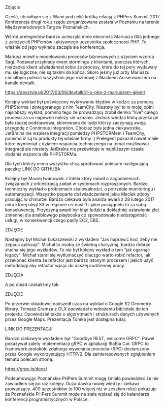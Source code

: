 

Zdjęcie

Cześć, chciałbym się z Wami podzielić krótką relacją z PHPers Summit 2017.
Konferencja drugi rok z rzędu zorganizowana została w Poznaniu na terenie Międzynarodowych Targów Poznańskich.

Wśród prelegentów bardzo ucieszyła mnie obecność Mariusza Gila jednego z założycieli PHPersów i aktywnego
uczestnika społeczności PHP. To właśnie od jego wykładu zaczęła sie konferencja.

Mariusz mówił o modelowaniu procesów biznesowych z użyciem wzorca Sagi. Podawał przykłady
event stormingu z klientami, podczas których, nierzadko klient uświadamiał sobie że procesy,
które do tej pory wydawały mu się logiczne, nie są takimi do końca.
Skoro jeśmy już przy Mariuszu chciałbym polecić wszystkim jego rozmowę z Maćkiem Aniserowiczem na kanale devtalk.

https://devstyle.pl/2017/03/06/devtalk51-o-php-z-mariuszem-gilem/

Kolejny wykład był poświęcony wykrywaniu błędów w kodzie za pomocą PHPStorma i zintegoranego z nim TeamCity.
Niestety był to w mojej opini najsłabszy wykład, pomimo tego że prowadzący zrobił demko "live" całego procesu
za co napewno należy sie uznanie. Jednak wiedza którą przekazał była raczej podstawowa, skierowana do ludzi którzy
zaczynają swoją przygodę z Continous Integration.
Chociaż była jedna ciekawostka.
JetBrains nie wspiera integracji pomiedzy PHPSTORMem i TeamCity, pomimo iż są to produkty tej właśnie firmy :)
Prelegent pokazał nawet maile które wymieniał z działem wsparcia technicznego na temat możliwości integracji ale niestety
JetBrains nie przewiduje w najbliższym czasie dodania wsparcia dla PHPSTORMa.

Dla tych którzy mimo wszystko chcą spróbować polecam następującą paczkę:
LINK DO GITHUBA

Kolejny był Maciej Iwanowski z Intela który mówił o zagadnieniach związanych z orkiestracją zadań w systemach rozproszonych.
Bardzo techniczny wykład o problemach skalowalności, o potrzebie monitoringu i automatyzacji. Wszystko poparte doświadczeniami jakie
Maciek zdobył pracując w chmurze. Bardzo ciekawa była analiza awarii z 28 lutego 2017 roku której uległ S3 w regionie us-east-1
i jakie pociągneło to za sobą konsekwencję. Przyczyną awarii był błąd ludzki a dokładniej ustawienie złej zmiennej dla ansiblowego playbooka
co spowodowało niedostępność usługi, w konsekwencji czego padły EC2, EBS.

ZDJĘCIE

Następny był Michał Łukaszewski z wykładem "Jak naprawić kod, żeby nie zepsuć aplikcaji".
Michał to osoba ze świetną charyzmą, bardzo dobrze słucha się jego wykładów. To nie był kolejny wykład o tym "jak ogarnąć legacy".
Michał starał się wytłumaczyć dlaczgo warto robić refactor, jak przekonać klienta że refactor jest bardzo istonym procesem
i jakich użyć metodologi aby refactor wpiąć do naszej codziennej pracy.


ZDJĘCIA


A po obiad czakaliśmy tak:


ZDJĘCIE


Po przerwie obiadowej nadszedł czas na wykład o Google S2 Geometry library.
Tomasz Gramza z OLX opowiadał o wdrożeniu biblioteki do ich projektu. Opowiedział także o algorytmach i strukturach danych
używanych przez Google Maps. Prezentacja Tomka jest dostępna tutaj:

LINK DO PREZENTACJI


Bardzo ciekawym wykładem był "Goodbye REST, welcome GRPC".
Paweł pokazywał zalety implementacji gRPC w apliakacji BlaBla Car.
GRPC to framework protokółu zdalnego wywołania procedur (RPC) dostarczony przez Google wykorzystujący HTTP/2.
Dla zainteresowanych zgłębieniem tematu polecam stronę:

https://grpc.io/docs/

Podsumowując Poznańskie PHPers Summit mogę śmiało powiedzieć że nie zawiodłem się po raz kolejny.
Duża dawka nowej wiedzy i ciekawi prowadzący. 400 uczestników (o 100 więcej niż w zeszłym roku) pokazuje że Poznańskie
PHPers Summit może na stałe wpisać się do kalendarza konferencji programistycznych w Polsce.
